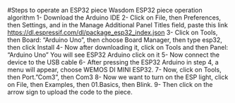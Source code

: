 #Steps to operate an ESP32 piece
Wasdom ESP32 piece operation algorithm
1- Download the Arduino IDE
 2- Click on File, then Preferences, then Settings, and in the Manage Additional Panel Titles field, paste this link
  https://dl.espressif.com/dl/package_esp32_index.json
 3- Click on Tools, then Board: “Arduino Uno”, then choose Board Manager, then type esp32, then click Install
  4- Now after downloading it, click on Tools and then Panel: “Arduino Uno” You will see ESP32 Arduino click on it
  5- Now connect the device to the USB cable
  6- After pressing the ESP32 Arduino in step 4, a menu will appear, choose WEMOS DI MINI ESP32.
  7- Now, click on Tools, then Port.”Com3”, then Com3
  8- Now we want to turn on the ESP light, click on File, then Examples, then 01.Basics, then Blink.
  9- Then click on the arrow sign to upload the code to the piece.
